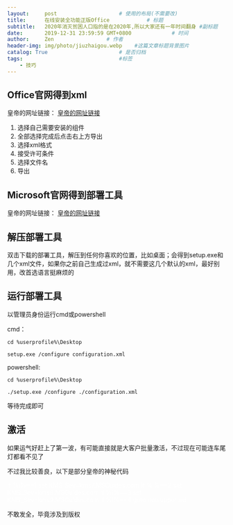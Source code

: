 ```yaml
---
layout:     post                    # 使用的布局(不需要改)
title:      在线安装全功能正版Office            # 标题
subtitle:   2020年消灭贫困人口指的是在2020年,所以大家还有一年时间翻身 #副标题
date:       2019-12-31 23:59:59 GMT+0800             # 时间
author:     Zen                 # 作者
header-img: img/photo/jiuzhaigou.webp    #这篇文章标题背景图片
catalog: True                       # 是否归档
tags:                               #标签
    - 技巧
---
```


## Office官网得到xml

皇帝的网址链接：
<font color="#FFFFFF">[皇帝的网址链接](https://config.office.com/deploymentsettings)</font>

1. 选择自己需要安装的组件
2. 全部选择完成后点击右上方导出
3. 选择xml格式
4. 接受许可条件
5. 选择文件名
6. 导出

## Microsoft官网得到部署工具

皇帝的网址链接：
<font color="#FFFFFF">[皇帝的网址链接](https://www.microsoft.com/en-us/download/details.aspx?id=49117)</font>

## 解压部署工具

双击下载的部署工具，解压到任何你喜欢的位置，比如桌面；会得到setup.exe和几个xml文件，如果你之前自己生成过xml，就不需要这几个默认的xml，最好别用，改首选语言挺麻烦的

## 运行部署工具


以管理员身份运行cmd或powershell

cmd：

`cd %userprofile%\Desktop`

`setup.exe /configure configuration.xml`

powershell:

`cd %userprofile%\Desktop`

`./setup.exe /configure ./configuration.xml`

等待完成即可

## 激活

如果运气好赶上了第一波，有可能直接就是大客户批量激活，不过现在可能连车尾灯都看不见了

不过我比较善良，以下是部分皇帝的神秘代码

<font color="#FFFFFF">
if %i%==1 set KMS_Sev=kms7.MSGuides.com
if %i%==2 set KMS_Sev=kms8.MSGuides.com
if %i%==3 set KMS_Sev=kms9.MSGuides.com
if %i%==4 goto notsupported
</font>

不敢发全，毕竟涉及到版权
